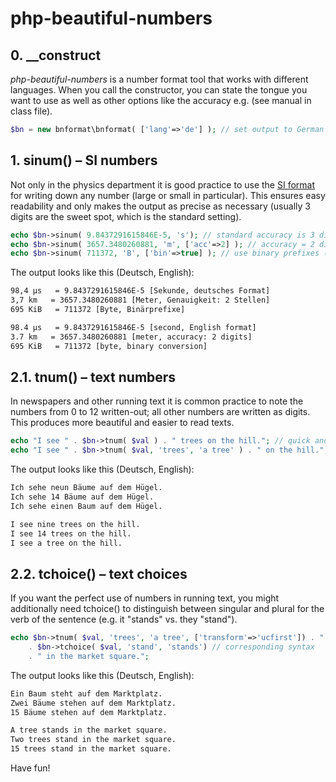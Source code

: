 # php-beautiful-numbers

## 0. __construct ##

*php-beautiful-numbers* is a number format tool that works with different languages. When you call the constructor, you can state the tongue you want to use as well as other options like the accuracy e.g. (see manual in class file).  

```php
$bn = new bnformat\bnformat( ['lang'=>'de'] ); // set output to German 
```


## 1. sinum() – SI numbers ##

Not only in the physics department it is good practice to use the [SI format](https://en.wikipedia.org/wiki/International_System_of_Units) for writing down any number (large or small in particular). This ensures easy readability and only makes the output as precise as necessary (usually 3 digits are the sweet spot, which is the standard setting).  

```php
echo $bn->sinum( 9.8437291615846E-5, 's'); // standard accuracy is 3 digits
echo $bn->sinum( 3657.3480260881, 'm', ['acc'=>2] ); // accuracy = 2 digits 
echo $bn->sinum( 711372, 'B', ['bin'=>true] ); // use binary prefixes (instead of SI) 
```

The output looks like this (Deutsch, English):

```html
98,4 µs   = 9.8437291615846E-5 [Sekunde, deutsches Format]
3,7 km   = 3657.3480260881 [Meter, Genauigkeit: 2 Stellen]
695 KiB   = 711372 [Byte, Binärprefixe]
```
```html
98.4 µs   = 9.8437291615846E-5 [second, English format]
3.7 km   = 3657.3480260881 [meter, accuracy: 2 digits]
695 KiB   = 711372 [byte, binary conversion]
```


## 2.1. tnum() – text numbers ##

In newspapers and other running text it is common practice to note the numbers from 0 to 12 written-out; all other numbers are written as digits. This produces more beautiful and easier to read texts. 

```php
echo "I see " . $bn->tnum( $val ) . " trees on the hill."; // quick and easy 
echo "I see " . $bn->tnum( $val, 'trees', 'a tree' ) . " on the hill."; // singular distinction
```

The output looks like this (Deutsch, English):

```html
Ich sehe neun Bäume auf dem Hügel.
Ich sehe 14 Bäume auf dem Hügel.
Ich sehe einen Baum auf dem Hügel.
``` 
```html
I see nine trees on the hill.
I see 14 trees on the hill.
I see a tree on the hill.
```


## 2.2. tchoice() – text choices ##

If you want the perfect use of numbers in running text, you might additionally need tchoice() to distinguish between singular and plural for the verb of the sentence (e.g. it "stands" vs. they "stand"). 

```php
echo $bn->tnum( $val, 'trees', 'a tree', ['transform'=>'ucfirst']) . " " // start uppercase  
    . $bn->tchoice( $val, 'stand', 'stands') // corresponding syntax
    . " in the market square.";

```

The output looks like this (Deutsch, English):

```html
Ein Baum steht auf dem Marktplatz.
Zwei Bäume stehen auf dem Marktplatz.
15 Bäume stehen auf dem Marktplatz.
```
```html
A tree stands in the market square.
Two trees stand in the market square.
15 trees stand in the market square.
``` 


Have fun!
